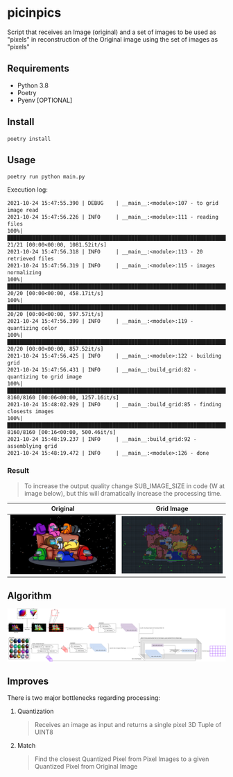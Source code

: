 # picinpics
Script that receives an Image (original) and a set of images to be used as "pixels" in reconstruction of the Original image using the set of images as "pixels"

## Requirements

* Python 3.8
* Poetry
* Pyenv [OPTIONAL]

## Install

```shell
poetry install
```

## Usage

```shell
poetry run python main.py
```

Execution log:

```shell
2021-10-24 15:47:55.390 | DEBUG    | __main__:<module>:107 - to grid image read
2021-10-24 15:47:56.226 | INFO     | __main__:<module>:111 - reading files
100%|████████████████████████████████████████████████████████████████████████████████████████████████████████████████████████████████████████████████████████████████████████████████| 21/21 [00:00<00:00, 1081.52it/s]
2021-10-24 15:47:56.318 | INFO     | __main__:<module>:113 - 20 retrieved files
2021-10-24 15:47:56.319 | INFO     | __main__:<module>:115 - images normalizing
100%|█████████████████████████████████████████████████████████████████████████████████████████████████████████████████████████████████████████████████████████████████████████████████| 20/20 [00:00<00:00, 458.17it/s]
100%|█████████████████████████████████████████████████████████████████████████████████████████████████████████████████████████████████████████████████████████████████████████████████| 20/20 [00:00<00:00, 597.57it/s]
2021-10-24 15:47:56.399 | INFO     | __main__:<module>:119 - quantizing color
100%|█████████████████████████████████████████████████████████████████████████████████████████████████████████████████████████████████████████████████████████████████████████████████| 20/20 [00:00<00:00, 857.52it/s]
2021-10-24 15:47:56.425 | INFO     | __main__:<module>:122 - building grid
2021-10-24 15:47:56.431 | INFO     | __main__:build_grid:82 - quantizing to grid image
100%|████████████████████████████████████████████████████████████████████████████████████████████████████████████████████████████████████████████████████████████████████████████| 8160/8160 [00:06<00:00, 1257.16it/s]
2021-10-24 15:48:02.929 | INFO     | __main__:build_grid:85 - finding closests images
100%|█████████████████████████████████████████████████████████████████████████████████████████████████████████████████████████████████████████████████████████████████████████████| 8160/8160 [00:16<00:00, 500.46it/s]
2021-10-24 15:48:19.237 | INFO     | __main__:build_grid:92 - assemblying grid
2021-10-24 15:48:19.472 | INFO     | __main__:<module>:126 - done
```

### Result

> To increase the output quality change SUB_IMAGE_SIZE in code (W at image below), but this will dramatically increase the processing time.


| Original          | Grid Image          |
| ----------------- | ------------------- |
| ![](original.jpg) | ![](grid_image.png) |

## Algorithm

![](picinpics.drawio.png)


## Improves

There is two major bottlenecks regarding processing:

1. Quantization

    > Receives an image as input and returns a single pixel 3D Tuple of UINT8

2. Match

    > Find the closest Quantized Pixel from Pixel Images to a given Quantized Pixel from Original Image

